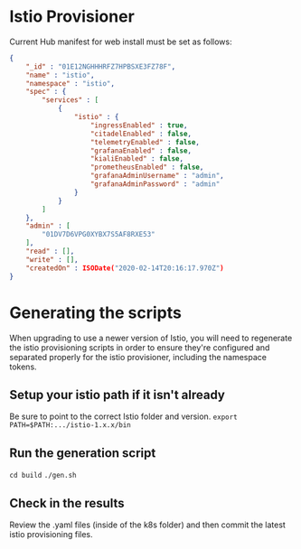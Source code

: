 # Istio Provisioner


Current Hub manifest for web install must be set as follows:

```json
{
    "_id" : "01E12NGHHHRFZ7HPBSXE3FZ78F",
    "name" : "istio",
    "namespace" : "istio",
    "spec" : {
        "services" : [ 
            {
                "istio" : {
                    "ingressEnabled" : true,
                    "citadelEnabled" : false,
                    "telemetryEnabled" : false,
                    "grafanaEnabled" : false,
                    "kialiEnabled" : false,
                    "prometheusEnabled" : false,
                    "grafanaAdminUsername" : "admin",
                    "grafanaAdminPassword" : "admin"
                }
            }
        ]
    },
    "admin" : [ 
        "01DV7D6VPG0XYBX7S5AF8RXE53"
    ],
    "read" : [],
    "write" : [],
    "createdOn" : ISODate("2020-02-14T20:16:17.970Z")
}
```

# Generating the scripts

When upgrading to use a newer version of Istio, you will need to regenerate the istio provisioning scripts in order to ensure they're configured and separated properly for the istio provisioner, including the namespace tokens.

## Setup your istio path if it isn't already
Be sure to point to the correct Istio folder and version.  `export PATH=$PATH:.../istio-1.x.x/bin`

## Run the generation script
`cd build`
`./gen.sh`

## Check in the results
Review the .yaml files (inside of the k8s folder) and then commit the latest istio provisioning files.